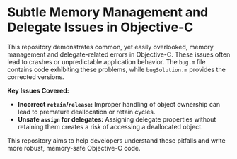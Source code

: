 # Subtle Memory Management and Delegate Issues in Objective-C

This repository demonstrates common, yet easily overlooked, memory management and delegate-related errors in Objective-C.  These issues often lead to crashes or unpredictable application behavior.  The `bug.m` file contains code exhibiting these problems, while `bugSolution.m` provides the corrected versions. 

**Key Issues Covered:**

*   **Incorrect `retain`/`release`:**  Improper handling of object ownership can lead to premature deallocation or retain cycles.
*   **Unsafe `assign` for delegates:** Assigning delegate properties without retaining them creates a risk of accessing a deallocated object.

This repository aims to help developers understand these pitfalls and write more robust, memory-safe Objective-C code.